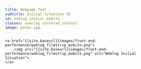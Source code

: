 ```yaml
---
title: Webpage Test
subtitle: Initial Situation 3G
id: weblog_initial_mobile
classes: overlay centered_content
image: palms.jpg
---
```

<div class="img_max">

    <a href="{{site.baseurl}}images/front-end-performance/weblog_filmstrip_mobile.png">
        <img src="{{site.baseurl}}images/front-end-performance/weblog_filmstrip_mobile.png" alt="Weblog Initial Situation">
    </a>
</div>